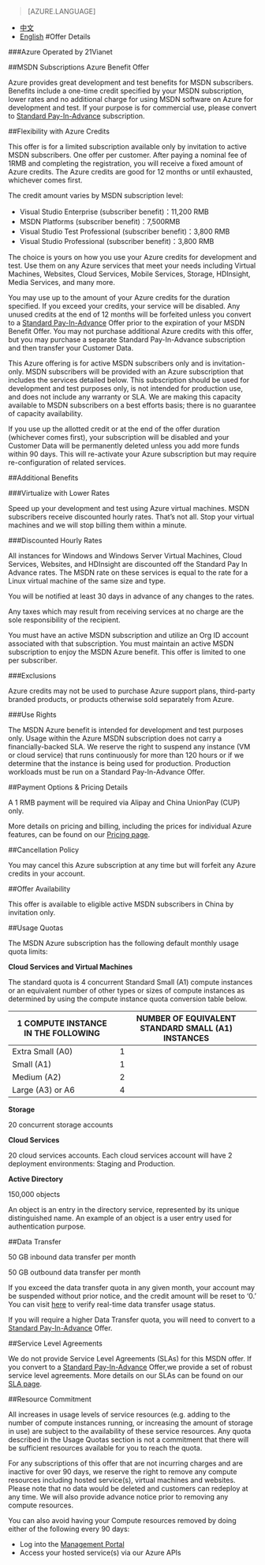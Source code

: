 <properties
	pageTitle="Offer Details | Azure"
    description="Offer Details - MSDN Subscriptions Azure Benefit Offer"
    services=""
    documentationCenter=""
    authors=""
    manager=""
    editor=""
    tags=""/>

<tags ms.service="legal-en" ms.date="" wacn.date="" wacn.lang="en"/>

> [AZURE.LANGUAGE]
- [中文](/offers/ms-mc-arz-msdn/)
- [English](/offers/ms-mc-arz-msdn-en/)
#Offer Details

###Azure Operated by 21Vianet

##MSDN Subscriptions Azure Benefit Offer

Azure provides great development and test benefits for MSDN subscribers. Benefits include a one-time credit specified by your MSDN subscription, lower rates and no additional charge for using MSDN software on Azure for development and test. If your purpose is for commercial use, please convert to <a id="ms-mc-arz-msdn-en_ms-mc-arz-33p" href="/offers/ms-mc-arz-33p/">Standard Pay-In-Advance</a> subscription.

##Flexibility with Azure Credits

This offer is for a limited subscription available only by invitation to active MSDN subscribers. One offer per customer. After paying a nominal fee of 1RMB and completing the registration, you will receive a fixed amount of Azure credits. The Azure credits are good for 12 months or until exhausted, whichever comes first.

The credit amount varies by MSDN subscription level:

 - Visual Studio Enterprise (subscriber benefit)：11,200 RMB
 - MSDN Platforms (subscriber benefit)：7,500RMB
 - Visual Studio Test Professional (subscriber benefit)：3,800 RMB
 - Visual Studio Professional (subscriber benefit)：3,800 RMB

The choice is yours on how you use your Azure credits for development and test. Use them on any Azure services that meet your needs including Virtual Machines, Websites, Cloud Services, Mobile Services, Storage, HDInsight, Media Services, and many more.

You may use up to the amount of your Azure credits for the duration specified. If you exceed your credits, your service will be disabled. Any unused credits at the end of 12 months will be forfeited unless you convert to a <a id="ms-mc-arz-msdn-en_ms-mc-arz-33p-1" href="/offers/ms-mc-arz-33p/">Standard Pay-In-Advance</a> Offer prior to the expiration of your MSDN Benefit Offer. You may not purchase additional Azure credits with this offer, but you may purchase a separate Standard Pay-In-Advance subscription and then transfer your Customer Data.

This Azure offering is for active MSDN subscribers only and is invitation-only. MSDN subscribers will be provided with an Azure subscription that includes the services detailed below. This subscription should be used for development and test purposes only, is not intended for production use, and does not include any warranty or SLA. We are making this capacity available to MSDN subscribers on a best efforts basis; there is no guarantee of capacity availability.

If you use up the allotted credit or at the end of the offer duration (whichever comes first), your subscription will be disabled and your Customer Data will be permanently deleted unless you add more funds within 90 days. This will re-activate your Azure subscription but may require re-configuration of related services. 

##Additional Benefits

###Virtualize with Lower Rates

Speed up your development and test using Azure virtual machines. MSDN subscribers receive discounted hourly rates. That’s not all. Stop your virtual machines and we will stop billing them within a minute.


###Discounted Hourly Rates

All instances for Windows and Windows Server Virtual Machines, Cloud Services, Websites, and HDInsight are discounted off the Standard Pay In Advance rates. The MSDN rate on these services is equal to the rate for a Linux virtual machine of the same size and type.

You will be notified at least 30 days in advance of any changes to the rates.

Any taxes which may result from receiving services at no charge are the sole responsibility of the recipient.

You must have an active MSDN subscription and utilize an Org ID account associated with that subscription. You must maintain an active MSDN subscription to enjoy the MSDN Azure benefit. This offer is limited to one per subscriber.


###Exclusions

Azure credits may not be used to purchase Azure support plans, third-party branded products, or products otherwise sold separately from Azure.

###Use Rights

The MSDN Azure benefit is intended for development and test purposes only. Usage within the Azure MSDN subscription does not carry a financially-backed SLA. We reserve the right to suspend any instance (VM or cloud service) that runs continuously for more than 120 hours or if we determine that the instance is being used for production. Production workloads must be run on a Standard Pay-In-Advance Offer.

##Payment Options & Pricing Details

A 1 RMB payment will be required via Alipay and China UnionPay (CUP) only.

More details on pricing and billing, including the prices for individual Azure features, can be found on our <a id="ms-mc-arz-msdn-en_overview" href="/pricing/overview/">Pricing page</a>.

##Cancellation Policy

You may cancel this Azure subscription at any time but will forfeit any Azure credits in your account.

##Offer Availability

This offer is available to eligible active MSDN subscribers in China by invitation only.

##Usage Quotas

The MSDN Azure subscription has the following default monthly usage quota limits:

**Cloud Services and Virtual Machines**

The standard quota is 4 concurrent Standard Small (A1) compute instances or an equivalent number of other types or sizes of compute instances as determined by using the compute instance quota conversion table below.


|1 COMPUTE INSTANCE IN THE FOLLOWING|NUMBER OF EQUIVALENT STANDARD SMALL (A1) INSTANCES|
|------------|---------------------|
|Extra Small (A0) |1 |
|Small (A1)| 1 |
|Medium (A2)| 2 |
|Large (A3) or A6| 4 |


**Storage**

20 concurrent storage accounts

**Cloud Services**

20 cloud services accounts. Each cloud services account will have 2 deployment environments: Staging and Production.

**Active Directory**

150,000 objects

An object is an entry in the directory service, represented by its unique distinguished name. An example of an object is a user entry used for authentication purpose.

##Data Transfer

50 GB inbound data transfer per month

50 GB outbound data transfer per month

If you exceed the data transfer quota in any given month, your account may be suspended without prior notice, and the credit amount will be reset to ‘0.’ You can visit <a id="ms-mc-arz-msdn-en_Subscriptions" href="https://account.windowsazure.cn/Subscriptions/">here</a> to verify real-time data transfer usage status.

If you will require a higher Data Transfer quota, you will need to convert to a <a id="ms-mc-arz-msdn-en_ms-mc-arz-33p-2" href="/offers/ms-mc-arz-33p/">Standard Pay-In-Advance</a> Offer.

##Service Level Agreements

We do not provide Service Level Agreements (SLAs) for this MSDN offer. If you convert to a <a id="ms-mc-arz-msdn-en_ms-mc-arz-33p-3" href="/offers/ms-mc-arz-33p/">Standard Pay-In-Advance</a> Offer,we provide a set of robust service level agreements. More details on our SLAs can be found on our <a id="ms-mc-arz-msdn-en_sla" href="/support/legal/sla/">SLA page</a>.

##Resource Commitment

All increases in usage levels of service resources (e.g. adding to the number of compute instances running, or increasing the amount of storage in use) are subject to the availability of these service resources. Any quota described in the Usage Quotas section is not a commitment that there will be sufficient resources available for you to reach the quota.

For any subscriptions of this offer that are not incurring charges and are inactive for over 90 days, we reserve the right to remove any compute resources including hosted service(s), virtual machines and websites. Please note that no data would be deleted and customers can redeploy at any time. We will also provide advance notice prior to removing any compute resources.

You can also avoid having your Compute resources removed by doing either of the following every 90 days:

 - Log into the <a id="ms-mc-arz-msdn-en_manage.windowsazure" href="https://manage.windowsazure.cn/">Management Portal</a>
 - Access your hosted service(s) via our Azure APIs
